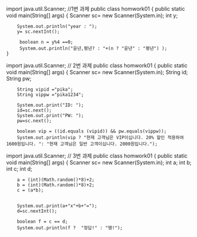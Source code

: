 import java.util.Scanner;
//1번 과제
public class homwork01 {
	public static void main(String[] args) {
		Scanner sc= new Scanner(System.in);
		int y;
		
		System.out.println("year : ");
		y= sc.nextInt();
		
		 boolean n = y%4 ==0;
		 System.out.println("윤년,평년? : "+(n ? "윤년" : "평년") );
	}
  
  import java.util.Scanner;
// 2번 과제
public class homwork01 {
	public static void main(String[] args) {
		Scanner sc= new Scanner(System.in);
		String id;
		String pw;
		
		String vipid ="pika";
		String vippw ="pika1234";
		
		System.out.print("ID: ");
		id=sc.next();
		System.out.print("PW: ");	
		pw=sc.next();
		
		boolean vip = ((id.equals (vipid)) && pw.equals(vippw));
		System.out.println(vip ? "현재 고객님은 VIP이십니다. 20% 할인 적용하여 1600원입니다. ": "현재 고객님은 일반 고객이십니다. 2000원입니다.");
    

import java.util.Scanner;
// 3번 과제
public class homwork01 {
	public static void main(String[] args) {
		Scanner sc= new Scanner(System.in);
		int a;
		int b;
		int c;
		int d;
		
		a = (int)(Math.random()*8)+2;
		b = (int)(Math.random()*8)+2;
		c = (a*b);
		
		
		System.out.print(a+"x"+b+"=");
		d=sc.nextInt();
		
		boolean f = c == d; 
		System.out.println(f ?  "정답!" : "땡!"); 
		

